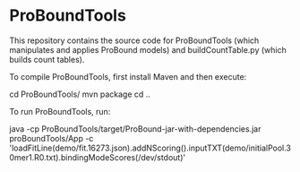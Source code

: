# ProBoundTools

This repository contains the source code for ProBoundTools (which manipulates and applies ProBound models) and buildCountTable.py (which builds count tables). 

To compile ProBoundTools, first install Maven and then execute:

cd ProBoundTools/
mvn package
cd ..

To run ProBoundTools, run:

java -cp ProBoundTools/target/ProBound-jar-with-dependencies.jar proBoundTools/App -c 'loadFitLine(demo/fit.16273.json).addNScoring().inputTXT(demo/initialPool.30mer1.R0.txt).bindingModeScores(/dev/stdout)'

